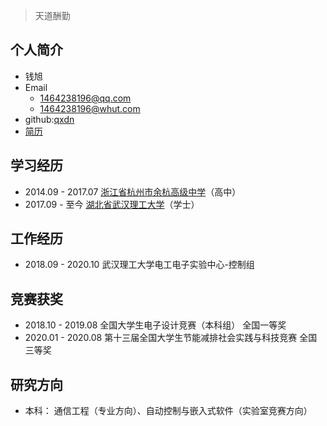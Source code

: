 > 天道酬勤

## 个人简介
- 钱旭
- Email
    - 1464238196@qq.com
    - 1464238196@whut.com
- github:[qxdn](https://www.github.com/qxdn)
- [简历](/resources/qx_cv.pdf)

## 学习经历
- 2014.09 - 2017.07 [浙江省杭州市余杭高级中学](http://www.zjhzyg.net/)（高中）
- 2017.09 - 至今 [湖北省武汉理工大学](http://www.whut.edu.cn/)（学士）

## 工作经历
- 2018.09 - 2020.10 武汉理工大学电工电子实验中心-控制组

## 竞赛获奖
- 2018.10 - 2019.08 全国大学生电子设计竞赛（本科组） 全国一等奖
- 2020.01 - 2020.08 第十三届全国大学生节能减排社会实践与科技竞赛 全国三等奖

## 研究方向
- 本科： 通信工程（专业方向）、自动控制与嵌入式软件（实验室竞赛方向）


